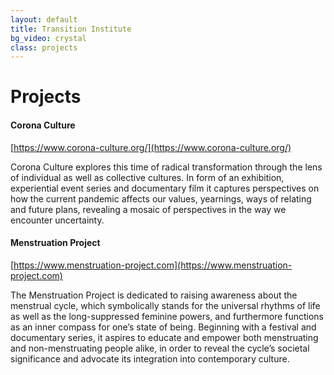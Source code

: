 ```yaml
---
layout: default
title: Transition Institute
bg_video: crystal
class: projects
---
```


# Projects


#### Corona Culture
[https://www.corona-culture.org/](https://www.corona-culture.org/)

Corona Culture explores this time of radical transformation through the lens of individual as well as collective cultures. In form of an exhibition, experiential event series and documentary film it captures perspectives on how the current pandemic affects our values, yearnings, ways of relating and future plans, revealing a mosaic of perspectives in the way we encounter uncertainty.


#### Menstruation Project
[https://www.menstruation-project.com](https://www.menstruation-project.com)

The Menstruation Project is dedicated to raising awareness about the menstrual cycle, which symbolically stands for the universal rhythms of life as well as the long-suppressed feminine powers, and furthermore functions as an inner compass for one’s state of being. Beginning with a festival and documentary series, it aspires to educate and empower both menstruating and non-menstruating people alike, in order to reveal the cycle’s societal significance and advocate its integration into contemporary culture.
